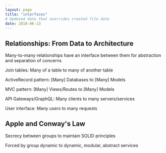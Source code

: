 ```yaml
---
layout: page
title: "interfaces"
# Updated date that overrides created file date
date: 2018-06-13
---
```


## Relationships: From Data to Architecture

Many-to-many relationships have an interface between them for abstraction and separation of concerns

Join tables: Many of a table to many of another table

ActiveRecord pattern: [Many] Databases to [Many] Models

MVC pattern: [Many] Views/Routes to [Many] Models

API Gateways/GraphQL: Many clients to many servers/services

User interface: Many users to many requests

## Apple and Conway's Law

Secrecy between groups to maintain SOLID principles

Forced by group dynamic to dynamic, modular, abstract services
